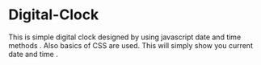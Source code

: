 # Digital-Clock
This is simple digital clock designed by using javascript date and time methods .
Also basics of CSS are used.
This will simply show you current date and time .
